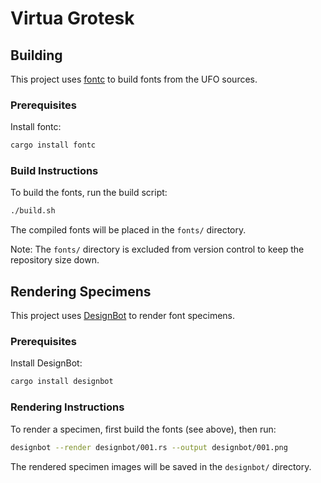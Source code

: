 # Virtua Grotesk

## Building

This project uses [fontc](https://github.com/googlefonts/fontc) to build fonts from the UFO sources.

### Prerequisites

Install fontc:
```bash
cargo install fontc
```

### Build Instructions

To build the fonts, run the build script:
```bash
./build.sh
```

The compiled fonts will be placed in the `fonts/` directory.

Note: The `fonts/` directory is excluded from version control to keep the repository size down.

## Rendering Specimens

This project uses [DesignBot](https://github.com/eliheuer/designbot) to render font specimens.

### Prerequisites

Install DesignBot:
```bash
cargo install designbot
```

### Rendering Instructions

To render a specimen, first build the fonts (see above), then run:
```bash
designbot --render designbot/001.rs --output designbot/001.png
```

The rendered specimen images will be saved in the `designbot/` directory.
